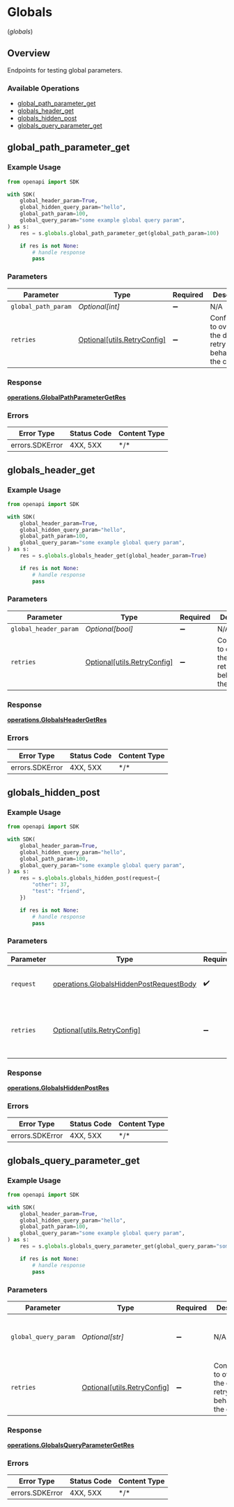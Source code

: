 # Globals
(*globals*)

## Overview

Endpoints for testing global parameters.

### Available Operations

* [global_path_parameter_get](#global_path_parameter_get)
* [globals_header_get](#globals_header_get)
* [globals_hidden_post](#globals_hidden_post)
* [globals_query_parameter_get](#globals_query_parameter_get)

## global_path_parameter_get

### Example Usage

```python
from openapi import SDK

with SDK(
    global_header_param=True,
    global_hidden_query_param="hello",
    global_path_param=100,
    global_query_param="some example global query param",
) as s:
    res = s.globals.global_path_parameter_get(global_path_param=100)

    if res is not None:
        # handle response
        pass

```

### Parameters

| Parameter                                                           | Type                                                                | Required                                                            | Description                                                         | Example                                                             |
| ------------------------------------------------------------------- | ------------------------------------------------------------------- | ------------------------------------------------------------------- | ------------------------------------------------------------------- | ------------------------------------------------------------------- |
| `global_path_param`                                                 | *Optional[int]*                                                     | :heavy_minus_sign:                                                  | N/A                                                                 | 100                                                                 |
| `retries`                                                           | [Optional[utils.RetryConfig]](../../models/utils/retryconfig.md)    | :heavy_minus_sign:                                                  | Configuration to override the default retry behavior of the client. |                                                                     |

### Response

**[operations.GlobalPathParameterGetRes](../../models/operations/globalpathparametergetres.md)**

### Errors

| Error Type      | Status Code     | Content Type    |
| --------------- | --------------- | --------------- |
| errors.SDKError | 4XX, 5XX        | \*/\*           |

## globals_header_get

### Example Usage

```python
from openapi import SDK

with SDK(
    global_header_param=True,
    global_hidden_query_param="hello",
    global_path_param=100,
    global_query_param="some example global query param",
) as s:
    res = s.globals.globals_header_get(global_header_param=True)

    if res is not None:
        # handle response
        pass

```

### Parameters

| Parameter                                                           | Type                                                                | Required                                                            | Description                                                         | Example                                                             |
| ------------------------------------------------------------------- | ------------------------------------------------------------------- | ------------------------------------------------------------------- | ------------------------------------------------------------------- | ------------------------------------------------------------------- |
| `global_header_param`                                               | *Optional[bool]*                                                    | :heavy_minus_sign:                                                  | N/A                                                                 | true                                                                |
| `retries`                                                           | [Optional[utils.RetryConfig]](../../models/utils/retryconfig.md)    | :heavy_minus_sign:                                                  | Configuration to override the default retry behavior of the client. |                                                                     |

### Response

**[operations.GlobalsHeaderGetRes](../../models/operations/globalsheadergetres.md)**

### Errors

| Error Type      | Status Code     | Content Type    |
| --------------- | --------------- | --------------- |
| errors.SDKError | 4XX, 5XX        | \*/\*           |

## globals_hidden_post

### Example Usage

```python
from openapi import SDK

with SDK(
    global_header_param=True,
    global_hidden_query_param="hello",
    global_path_param=100,
    global_query_param="some example global query param",
) as s:
    res = s.globals.globals_hidden_post(request={
        "other": 37,
        "test": "friend",
    })

    if res is not None:
        # handle response
        pass

```

### Parameters

| Parameter                                                                                          | Type                                                                                               | Required                                                                                           | Description                                                                                        |
| -------------------------------------------------------------------------------------------------- | -------------------------------------------------------------------------------------------------- | -------------------------------------------------------------------------------------------------- | -------------------------------------------------------------------------------------------------- |
| `request`                                                                                          | [operations.GlobalsHiddenPostRequestBody](../../models/operations/globalshiddenpostrequestbody.md) | :heavy_check_mark:                                                                                 | The request object to use for the request.                                                         |
| `retries`                                                                                          | [Optional[utils.RetryConfig]](../../models/utils/retryconfig.md)                                   | :heavy_minus_sign:                                                                                 | Configuration to override the default retry behavior of the client.                                |

### Response

**[operations.GlobalsHiddenPostRes](../../models/operations/globalshiddenpostres.md)**

### Errors

| Error Type      | Status Code     | Content Type    |
| --------------- | --------------- | --------------- |
| errors.SDKError | 4XX, 5XX        | \*/\*           |

## globals_query_parameter_get

### Example Usage

```python
from openapi import SDK

with SDK(
    global_header_param=True,
    global_hidden_query_param="hello",
    global_path_param=100,
    global_query_param="some example global query param",
) as s:
    res = s.globals.globals_query_parameter_get(global_query_param="some example global query param")

    if res is not None:
        # handle response
        pass

```

### Parameters

| Parameter                                                           | Type                                                                | Required                                                            | Description                                                         | Example                                                             |
| ------------------------------------------------------------------- | ------------------------------------------------------------------- | ------------------------------------------------------------------- | ------------------------------------------------------------------- | ------------------------------------------------------------------- |
| `global_query_param`                                                | *Optional[str]*                                                     | :heavy_minus_sign:                                                  | N/A                                                                 | some example global query param                                     |
| `retries`                                                           | [Optional[utils.RetryConfig]](../../models/utils/retryconfig.md)    | :heavy_minus_sign:                                                  | Configuration to override the default retry behavior of the client. |                                                                     |

### Response

**[operations.GlobalsQueryParameterGetRes](../../models/operations/globalsqueryparametergetres.md)**

### Errors

| Error Type      | Status Code     | Content Type    |
| --------------- | --------------- | --------------- |
| errors.SDKError | 4XX, 5XX        | \*/\*           |